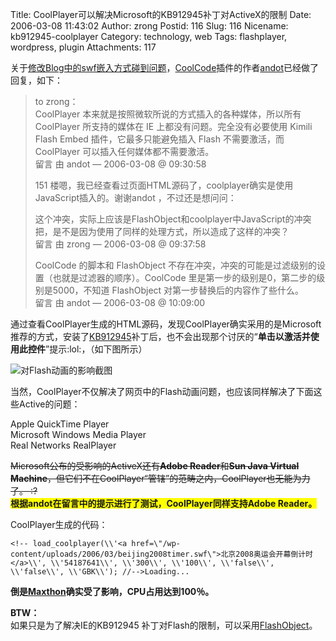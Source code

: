 Title: CoolPlayer可以解决Microsoft的KB912945补丁对ActiveX的限制
Date: 2006-03-08 11:43:02
Author: zrong
Postid: 116
Slug: 116
Nicename: kb912945-coolplayer
Category: technology, web
Tags: flashplayer, wordpress, plugin
Attachments: 117

关于[修改Blog中的swf嵌入方式碰到问题](http://zengrong.net/post/115.htm)，[CoolCode](http://www.coolcode.cn/?p=26)插件的作者[andot](http://www.coolcode.cn/?page_id=17)已经做了回复，如下：

> to zrong：  
>  CoolPlayer 本来就是按照微软所说的方式插入的各种媒体，所以所有
> CoolPlayer 所支持的媒体在 IE 上都没有问题。完全没有必要使用 Kimili
> Flash Embed 插件，它最多只能避免插入 Flash 不需要激活，而 CoolPlayer
> 可以插入任何媒体都不需要激活。  
>  留言 由 andot — 2006-03-08 @ 09:30:58
>
> 151
> 楼嗯，我已经查看过页面HTML源码了，coolplayer确实是使用JavaScript插入的。谢谢andot
> ，不过还是想问问：  
>
> 这个冲突，实际上应该是FlashObject和coolplayer中JavaScript的冲突把，是不是因为使用了同样的处理方式，所以造成了这样的冲突？  
>  留言 由 zrong — 2006-03-08 @ 09:37:58
>
> CoolCode 的脚本和 FlashObject
> 不存在冲突，冲突的可能是过滤级别的设置（也就是过滤器的顺序）。CoolCode
> 里是第一步的级别是0，第二步的级别是5000，不知道 FlashObject
> 对第一步替换后的内容作了些什么。  
>  留言 由 andot — 2006-03-08 @ 10:09:00

<!--more-->  

通过查看CoolPlayer生成的HTML源码，发现CoolPlayer确实采用的是Microsoft推荐的方式，安装了[KB912945](http://support.microsoft.com/kb/912945/en-us)补丁后，也不会出现那个讨厌的“**单击以激活并使用此控件**”提示:lol:，（如下图所示）

![对Flash动画的影响截图](/wp-content/uploads/2006/03/activex_flash.jpg)

当然，CoolPlayer不仅解决了网页中的Flash动画问题，也应该同样解决了下面这些Active的问题：

Apple QuickTime Player  
Microsoft Windows Media Player  
Real Networks RealPlayer

~~Microsoft公布的受影响的ActiveX还有**Adobe Reader**和**Sun Java Virtual
Machine**，但它们不在CoolPlayer“管辖”的范畴之内，CoolPlayer也无能为力了。
:?~~  
<span
style="background-color: yellow; font-weight: bold">根据andot在留言中的提示进行了测试，CoolPlayer同样支持Adobe
Reader。</span>

CoolPlayer生成的代码：

``` {lang="html"}
<!-- load_coolplayer(\\'<a href=\"/wp-content/uploads/2006/03/beijing2008timer.swf\">北京2008奥运会开幕倒计时</a>\\', \\'54187641\\', \\'300\\', \\'100\\', \\'false\\', \\'false\\', \\'GBK\\'); //-->Loading...
```

**倒是[Maxthon](http://www.maxthon.com)确实受了影响，CPU占用达到100％。**

**BTW：**  
如果只是为了解决IE的KB912945
补丁对Flash的限制，可以采用[FlashObject](http://zengrong.net/post/103.htm)。

